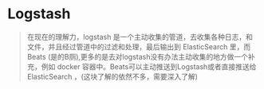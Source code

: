 # Logstash

> 在现在的理解力，logstash 是一个主动收集的管道，去收集各种日志，和文件，并且经过管道中的过滤和处理，最后输出到 ElasticSearch 里，而Beats (是的B厕),更多的是去对logstash没有办法主动收集的地方做一个补充，例如 docker 容器中。Beats可以主动推送到Logstash或者直接推送给 ElasticSearch ，(这块了解的依然不多，需要深入了解)